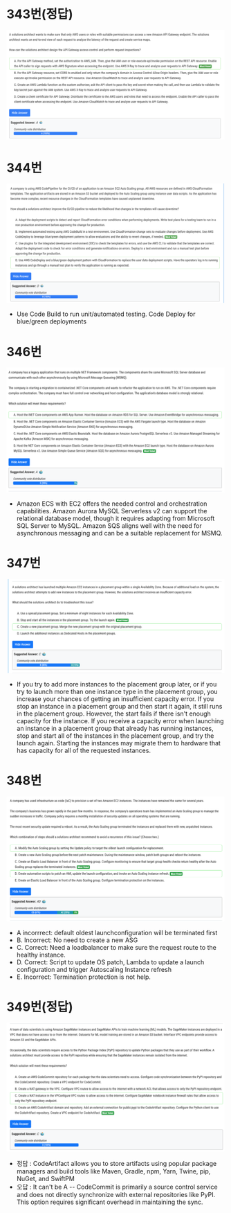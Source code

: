 # 343번(정답)

![image-20240129082851536](images/20240129_examtopic_sap_341-350/image-20240129082851536.png)

# 344번

![image-20240129083028792](images/20240129_examtopic_sap_341-350/image-20240129083028792.png)

- Use Code Build to run unit/automated testing. Code Deploy for blue/green deployments

# 346번

![image-20240129093013881](images/20240129_examtopic_sap_341-350/image-20240129093013881.png)

- Amazon ECS with EC2 offers the needed control and orchestration capabilities. Amazon Aurora MySQL Serverless v2 can support the relational database model, though it requires adapting from Microsoft SQL Server to MySQL. Amazon SQS aligns well with the need for asynchronous messaging and can be a suitable replacement for MSMQ.

# 347번

![image-20240129093702093](images/20240129_examtopic_sap_341-350/image-20240129093702093.png)

- If you try to add more instances to the placement group later, or if you try to launch more than one instance type in the placement group, you increase your chances of getting an insufficient capacity error. If you stop an instance in a placement group and then start it again, it still runs in the placement group. However, the start fails if there isn't enough capacity for the instance. If you receive a capacity error when launching an instance in a placement group that already has running instances, stop and start all of the instances in the placement group, and try the launch again. Starting the instances may migrate them to hardware that has capacity for all of the requested instances.

# 348번

![image-20240129094218851](images/20240129_examtopic_sap_341-350/image-20240129094218851.png)

- A incorrrect: default oldest launchconfiguration will be terminated first
- B. Incorrect: No need to create a new ASG 
- C. Correct: Need a loadbalancer to make sure the request route to the healthy instance. 
- D. Correct: Script to update OS patch, Lambda to update a launch configuration and trigger Autoscaling Instance refresh 
- E. Incorrect: Termination protection is not help.

# 349번(정답)

![image-20240129094450909](images/20240129_examtopic_sap_341-350/image-20240129094450909.png)

- 정답 : CodeArtifact allows you to store artifacts using popular package managers and build tools like Maven, Gradle, npm, Yarn, Twine, pip, NuGet, and SwiftPM
- 오답 : It can't be A -- CodeCommit is primarily a source control service and does not directly synchronize with external repositories like PyPI. This option requires significant overhead in maintaining the sync.